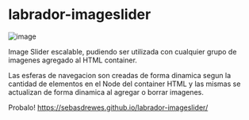 # labrador-imageslider
![image](https://user-images.githubusercontent.com/81722772/122075971-d7106680-cdd0-11eb-8894-0facd21be225.png)

Image Slider escalable, pudiendo ser utilizada con cualquier grupo de imagenes agregado al HTML container.

Las esferas de navegacion son creadas de forma dinamica segun la cantidad de elementos en el Node del container HTML y
las mismas se actualizan de forma dinamica al agregar o borrar imagenes.

Probalo! https://sebasdrewes.github.io/labrador-imageslider/
